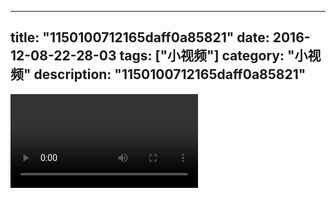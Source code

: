 
---
title: "1150100712165daff0a85821"
date: 2016-12-08-22-28-03
tags: ["小视频"]
category: "小视频"
description: "1150100712165daff0a85821"
---
<video src="http://ohtsqip0g.bkt.clouddn.com/1150100712165daff0a85821.mp4" controls="controls"></video>
